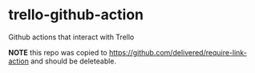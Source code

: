 # trello-github-action
Github actions that interact with Trello


**NOTE** this repo was copied to https://github.com/delivered/require-link-action and should be deleteable.
